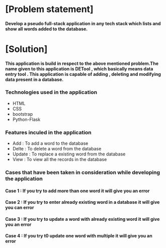 <h1>[Problem statement]</h1>
  <h4>Develop a pseudo full-stack application in any tech stack which lists and show all words added to the database.</h4>
  <h1>[Solution]</h1>
  <h4>This application is build in respect to the above mentioned problem.The name given to this application is DETool , which basically means data entry tool . This application is capable of adding , deleting and modifying data present in a database.</h4>
  <h3>Technologies used in the application</h3>
  <ul type="disc">
    <li>HTML</li>
    <li>CSS</li>
    <li>bootstrap</li>
    <li>Python-Flask</li>
  </ul>
  <h3>Features inculed in the application</h3>
  <ul type="disc">
    <li>Add : To add a word to the database</li>
    <li>Delte : To delete a word from the database</li>
    <li>Update : To replace a existing word from the database</li>
    <li>View : To view all the records in the database</li>
  </ul>
  <h3>Cases that have been taken in consideration while developing the application</h4>
  <h4>Case 1 : If you try to add more than one word it will give you an error</h4>
  <h4>Case 2 : If you try to enter already existing word in a database it will give you can error</h4>
  <h4>Case 3 : If you try to update a word with already existing word it will give you an error</h4>
  <h4>Case 4 : If you try t0 update one word with multiple it will give you an error</h4>
